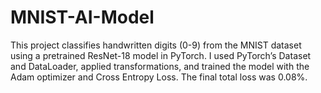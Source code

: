 # MNIST-AI-Model
This project classifies handwritten digits (0-9) from the MNIST dataset using a pretrained ResNet-18 model in PyTorch. I used PyTorch’s Dataset and DataLoader, applied transformations, and trained the model with the Adam optimizer and Cross Entropy Loss. The final total loss was 0.08%.
